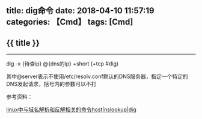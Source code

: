 title: dig命令
date: 2018-04-10 11:57:19
categories: 【Cmd】
tags: [Cmd]
---
## {{ title }} ##

---

dig -x {待查ip} @{dns的ip} +short (+tcp #dig)

其中@server表示不使用/etc/resolv.conf默认的DNS服务器，指定一个特定的DNS发起请求，括号内的参数可以不打

参考资料：

[linux中与域名解析和反解相关的命令host|nslookup|dig](https://blog.csdn.net/wangjianno2/article/details/44521445)  